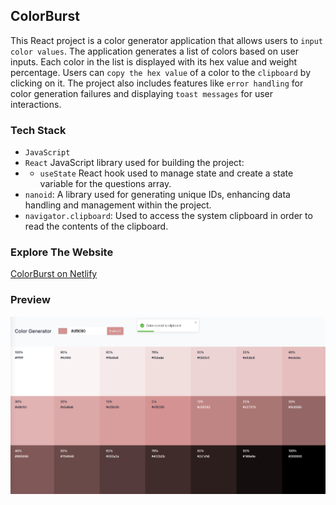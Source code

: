 ## ColorBurst

This React project is a color generator application that allows users to `input color values`. The application generates a list of colors based on user inputs. Each color in the list is displayed with its hex value and weight percentage. Users can `copy the hex value` of a color to the `clipboard` by clicking on it. The project also includes features like `error handling` for color generation failures and displaying `toast messages` for user interactions.

### Tech Stack
- `JavaScript`
- `React` JavaScript library used for building the project:
- - `useState` React hook used to manage state and create a state variable for the questions array.
- `nanoid`: A library used for generating unique IDs, enhancing data handling and management within the project.
- `navigator.clipboard`: Used to access the system clipboard in order to read the contents of the clipboard.
### Explore The Website
[ColorBurst on Netlify](https://color-burst.netlify.app/)

### Preview

<img src="./public/color-generator.png" alt="ColorBurst React App" />